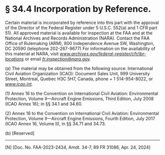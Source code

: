 # § 34.4   Incorporation by Reference.

Certain material is incorporated by reference into this part with the approval of the Director of the Federal Register under 5 U.S.C. 552(a) and 1 CFR part 51). All approved material is available for inspection at the FAA and at the National Archives and Records Administration (NARA). Contact the FAA Office of Rulemaking (ARM), 800 Independence Avenue SW, Washington, DC 20590 (telephone 202-267-9677) For information on the availability of this material at NARA, visit *www.archives.gov/federal-register/cfr/ibr-locations* or email *fr.inspection@nara.gov.*

(a) The material may be obtained from the following source: International Civil Aviation Organization (ICAO): Document Sales Unit, 999 University Street, Montreal, Quebec H3C 5H7, Canada, phone + 1 514-954-8022, or *www.icao.int.*

(1) Annex 16 to the Convention on International Civil Aviation: Environmental Protection, Volume II—Aircraft Engine Emissions, Third Edition, July 2008 (ICAO Annex 16); in §§ 34.1 and 34.60.


(2) Annex 16 to the Convention on International Civil Aviation: Environmental Protection, Volume II—Aircraft Engine Emissions, Fourth Edition, July 2017 (ICAO Annex 16, Volume II), in §§ 34.71 and 34.73.


(b) [Reserved]



---

[N] [Doc. No. FAA-2023-2434, Amdt. 34-7, 89 FR 31086, Apr. 24, 2024]








